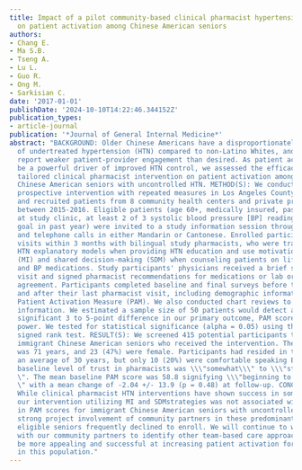 ```yaml
---
title: Impact of a pilot community-based clinical pharmacist hypertension program
  on patient activation among Chinese American seniors
authors:
- Chang E.
- Ma S.B.
- Tseng A.
- Lu L.
- Guo R.
- Ong M.
- Sarkisian C.
date: '2017-01-01'
publishDate: '2024-10-10T14:22:46.344152Z'
publication_types:
- article-journal
publication: '*Journal of General Internal Medicine*'
abstract: "BACKGROUND: Older Chinese Americans have a disproportionately higher rate
  of undertreated hypertension (HTN) compared to non-Latino Whites, and Asian Americans
  report weaker patient-provider engagement than desired. As patient activation can
  be a powerful driver of improved HTN control, we assessed the efficacy of a culturally
  tailored clinical pharmacist intervention on patient activation among immigrant
  Chinese American seniors with uncontrolled HTN. METHOD(S): We conducted a pre-post,
  prospective intervention with repeated measures in Los Angeles County. We screened
  and recruited patients from 8 community health centers and private practice clinics
  between 2015-2016. Eligible patients (age 60+, medically insured, past year visit
  at study clinic, at least 2 of 3 systolic blood pressure [BP] readings above JNC-8
  goal in past year) were invited to a study information session through mailings
  and telephone calls in either Mandarin or Cantonese. Enrolled participants had 3
  visits within 3 months with bilingual study pharmacists, who were trained to elicit
  HTN explanatory models when providing HTN education and use motivational interviewing
  (MI) and shared decision-making (SDM) when counseling patients on lifestyle changes
  and BP medications. Study participants' physicians received a brief summary of each
  visit and signed pharmacist recommendations for medications or lab orders if in
  agreement. Participants completed baseline and final surveys before their first
  and after their last pharmacist visit, including demographic information and the
  Patient Activation Measure (PAM). We also conducted chart reviews to obtain clinical
  information. We estimated a sample size of 50 patients would detect a clinically
  significant 3 to 5-point difference in our primary outcome, PAM scores, with 80%
  power. We tested for statistical significance (alpha = 0.05) using the Wilcoxon
  signed rank test. RESULT(S): We screened 415 potential participants to enroll 50
  immigrant Chinese American seniors who received the intervention. The average age
  was 71 years, and 23 (47%) were female. Participants had resided in the U.S. for
  an average of 30 years, but only 10 (20%) were comfortable speaking English. Median
  baseline level of trust in pharmacists was \\\"somewhat\\\" to \\\"strongly trust\\\
  \". The mean baseline PAM score was 58.8 signifying \\\"beginning to take action,\\\
  \" with a mean change of -2.04 +/- 13.9 (p = 0.48) at follow-up. CONCLUSION(S):
  While clinical pharmacist HTN interventions have shown success in some settings,
  our intervention utilizing MI and SDMstrategies was not associated with increases
  in PAM scores for immigrant Chinese American seniors with uncontrolled HTN. Despite
  strong project involvement of community partners in these predominantly Asian neighborhoods,
  eligible seniors frequently declined to enroll. We will continue to work closely
  with our community partners to identify other team-based care approaches which may
  be more appealing and successful at increasing patient activation for HTN control
  in this population."
---
```

